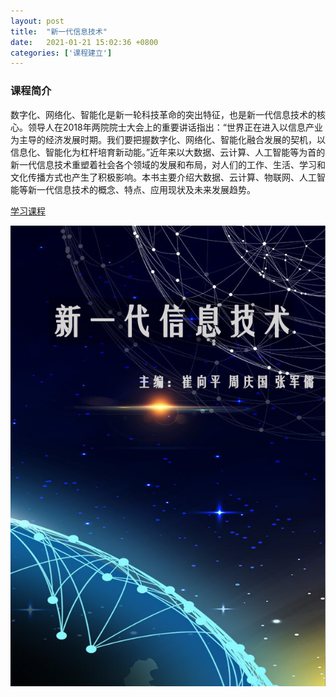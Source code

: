 ```yaml
---
layout: post
title:  "新一代信息技术"
date:   2021-01-21 15:02:36 +0800
categories: ['课程建立']
---
```

### 课程简介
数字化、网络化、智能化是新一轮科技革命的突出特征，也是新一代信息技术的核心。领导人在2018年两院院士大会上的重要讲话指出：“世界正在进入以信息产业为主导的经济发展时期。我们要把握数字化、网络化、智能化融合发展的契机，以信息化、智能化为杠杆培育新动能。”近年来以大数据、云计算、人工智能等为首的新一代信息技术重塑着社会各个领域的发展和布局，对人们的工作、生活、学习和文化传播方式也产生了积极影响。本书主要介绍大数据、云计算、物联网、人工智能等新一代信息技术的概念、特点、应用现状及未来发展趋势。

[学习课程](https://www.yuque.com/swiftsonwran/myyobi)

[![robot-based-practice 课程](/images/book-thumb/New-generation-information-technology.png)](https://www.yuque.com/swiftsonwran/myyobi)


